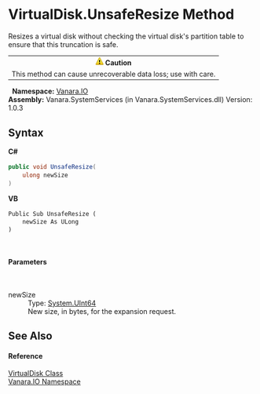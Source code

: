 # VirtualDisk.UnsafeResize Method 
 

Resizes a virtual disk without checking the virtual disk's partition table to ensure that this truncation is safe.
&nbsp;<table><tr><th>![Caution](media/AlertCaution.png) Caution</th></tr><tr><td>This method can cause unrecoverable data loss; use with care.</td></tr></table>&nbsp;
**Namespace:**&nbsp;<a href="d3362b0a-0ff5-4e50-dbee-d2c8d2fbae9f">Vanara.IO</a><br />**Assembly:**&nbsp;Vanara.SystemServices (in Vanara.SystemServices.dll) Version: 1.0.3

## Syntax

**C#**<br />
``` C#
public void UnsafeResize(
	ulong newSize
)
```

**VB**<br />
``` VB
Public Sub UnsafeResize ( 
	newSize As ULong
)
```

<br />

#### Parameters
&nbsp;<dl><dt>newSize</dt><dd>Type: <a href="http://msdn2.microsoft.com/en-us/library/06cf7918" target="_blank">System.UInt64</a><br />New size, in bytes, for the expansion request.</dd></dl>

## See Also


#### Reference
<a href="14596a99-aae8-0fef-6be2-950bbcd08026">VirtualDisk Class</a><br /><a href="d3362b0a-0ff5-4e50-dbee-d2c8d2fbae9f">Vanara.IO Namespace</a><br />